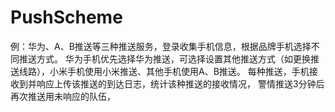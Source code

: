 # PushScheme
例：华为、A、B推送等三种推送服务，登录收集手机信息，根据品牌手机选择不同推送方式。
华为手机优先选择华为推送，可选择设置其他推送方式（如更换推送线路），小米手机使用小米推送、其他手机使用A、B推送。
每种推送，手机接收到并响应上传该推送的到达日志，统计该种推送的接收情况，
警情推送3分钟后再次推送用未响应的队伍，


